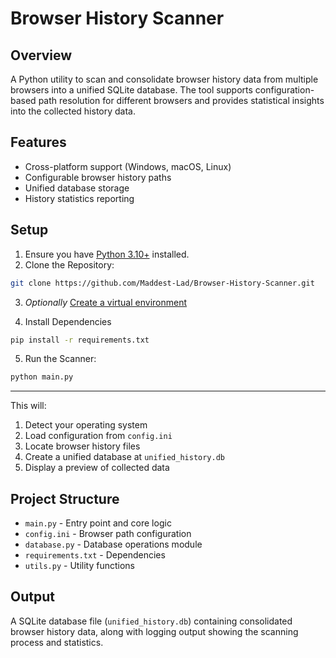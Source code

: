 # Browser History Scanner

## Overview
A Python utility to scan and consolidate browser history data from multiple browsers into a unified SQLite database. The tool supports configuration-based path resolution for different browsers and provides statistical insights into the collected history data.

## Features
- Cross-platform support (Windows, macOS, Linux)
- Configurable browser history paths
- Unified database storage
- History statistics reporting

## Setup
1. Ensure you have [Python 3.10+](https://www.python.org/downloads/release/python-3100/) installed.
2. Clone the Repository:
```bash
git clone https://github.com/Maddest-Lad/Browser-History-Scanner.git
```
3. _Optionally_ [Create a virtual environment](https://docs.python.org/3/library/venv.html)

4. Install Dependencies
```bash
pip install -r requirements.txt
```
5. Run the Scanner:
```bash
python main.py
```
---
This will:
1. Detect your operating system
2. Load configuration from `config.ini`
3. Locate browser history files
4. Create a unified database at `unified_history.db`
5. Display a preview of collected data

## Project Structure
- `main.py` - Entry point and core logic
- `config.ini` - Browser path configuration
- `database.py` - Database operations module
- `requirements.txt` - Dependencies
- `utils.py` - Utility functions

## Output
A SQLite database file (`unified_history.db`) containing consolidated browser history data, along with logging output showing the scanning process and statistics.
